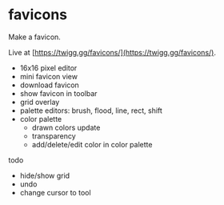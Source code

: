 # favicons

Make a favicon.

Live at [https://twigg.gg/favicons/](https://twigg.gg/favicons/).

- 16x16 pixel editor
- mini favicon view
- download favicon
- show favicon in toolbar
- grid overlay
- palette editors: brush, flood, line, rect, shift
- color palette
  - drawn colors update
  - transparency
  - add/delete/edit color in color palette

todo

- hide/show grid
- undo
- change cursor to tool
